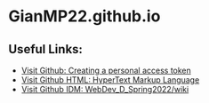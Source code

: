 # GianMP22.github.io
<html>
	<head>
		<meta charset="utf-8">
		<h2>Useful Links:</h2>
	</head>
	<body>
		<ul>
			<li> <a href="https://docs.github.com/en/authentication/keeping-your-account-and-data-secure/creating-a-personal-access-token#creating-a-token">Visit Github: Creating a personal access token</a>
			</li>
			<li> <a href="https://developer.mozilla.org/en-US/docs/Web/HTML">Visit Github HTML: HyperText Markup Language</a>
			</li>
			<li> <a href="https://github.com/IDMNYU/webDev_D_Spring2022/wiki">Visit Github IDM: WebDev_D_Spring2022/wiki</a>
			</li>
		</ul>
	</body>
</html>


<!--
  <p> Useful links: </p>
  <ul>
    <li> <a href="https://docs.github.com/en/authentication/keeping-your-account-and-data-secure/creating-a-personal-access-token#creating-a-token">Visit Github: Creating a personal access token</a>
   </li>
   <li> <a href="https://developer.mozilla.org/en-US/docs/Web/HTML">Visit Github HTML: HyperText Markup Language</a>
   </li>
    <li> <a href="https://github.com/IDMNYU/webDev_D_Spring2022/wiki">Visit Github IDM: WebDev_D_Spring2022/wiki</a>
    </li>
  </ul>
  -->
